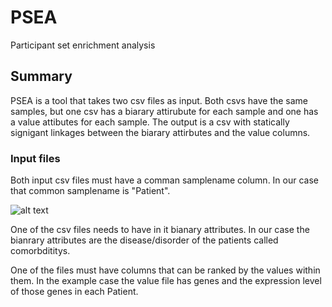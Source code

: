 # PSEA
Participant set enrichment analysis

## Summary
PSEA is a tool that takes two csv files as input. Both csvs have the same samples, but one csv has a biarary attirubute for each sample and one has a value attibutes for each sample. The output is a csv with statically signigant linkages between the biarary attirbutes and the value columns. 

### Input files
Both input csv files must have a comman samplename column. 
In our case that common samplename is "Patient".

![alt text](https://github.com/Dowell-Lab/psea/blob/main/src/images/binary_attributes_df.png "Value csv")

One of the csv files needs to have in it bianary attributes. In our case the bianrary attributes are the disease/disorder of the patients called comorbdititys. 

One of the files must have columns that can be ranked by the values within them. In the example case the value file has genes and the expression level of those genes in each Patient. 
